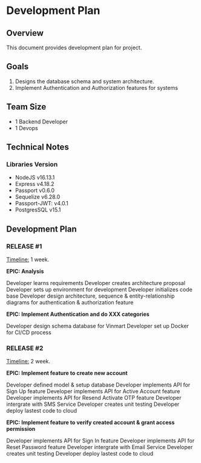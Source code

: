 # Development Plan

## Overview

This document provides development plan for project.

## Goals

1. Designs the database schema and system architecture.
2. Implement Authentication and Authorization features for systems

## Team Size

- 1 Backend Developer
- 1 Devops

## Technical Notes

### Libraries Version

- NodeJS v16.13.1
- Express v4.18.2
- Passport v0.6.0
- Sequelize v6.28.0
- Passport-JWT: v4.0.1
- PostgresSQL v15.1

## Development Plan

### RELEASE #1

<u>Timeline:</u> 1 week.

**EPIC: Analysis**

Developer learns requirements
Developer creates architecture proposal
Developer sets up environment for development
Developer initializes code base
Developer design architecture, sequence & entity-relationship diagrams for authentication & authorization feature

**EPIC: Implement Authentication and do XXX categories**

Developer design schema database for Vinmart
Developer set up Docker for CI/CD process

### RELEASE #2

<u>Timeline:</u> 2 week.

**EPIC: Implement feature to create new account**

Developer defined model & setup database
Developer implements API for Sign Up feature
Developer implements API for Active Account feature
Developer implements API for Resend Activate OTP feature
Developer intergrate with SMS Service
Developer creates unit testing
Developer deploy lastest code to cloud

**EPIC: Implement feature to verify created account & grant access permission**

Developer implements API for Sign In feature
Developer implements API for Reset Password feature
Developer intergrate with Email Service
Developer creates unit testing
Developer deploy lastest code to cloud
